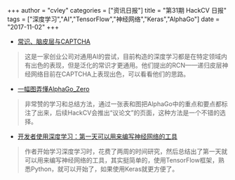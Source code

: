 +++
author = "cvley"
categories = ["资讯日报"]
title = "第31期 HackCV 日报"
tags = ["深度学习","AI","TensorFlow","神经网络","Keras","AlphaGo"]
date = "2017-11-02"
+++

- [常识、脑皮层与CAPTCHA](https://www.vicarious.com/2017/10/26/common-sense-cortex-and-captcha/?from=hackcv&hmsr=hackcv.com&utm_medium=hackcv.com&utm_source=hackcv.com)

> 这是一家创业公司对通用AI的尝试，目前构造的深度学习都是在特定领域内有出色的表现，但是泛化的常识才更通用。他们提出的RCN——递归皮层神经网络目前在CAPTCHA上表现出色，可以看看他们的思路。

- [一幅图弄懂AlphaGo_Zero](https://medium.com/applied-data-science/alphago-zero-explained-in-one-diagram-365f5abf67e0?from=hackcv&hmsr=hackcv.com&utm_medium=hackcv.com&utm_source=hackcv.com)

> 非常赞的学习和总结方法，通过一张表和图把AlphaGo中的重点和要点都标注了出来，后续HackCV会推出“议论文”的页面，这种方法是一个不错的选择。

- [开发者使用深度学习：第一天可以用来编写神经网络的工具](https://medium.freecodecamp.org/deep-learning-for-developers-tools-you-can-use-to-code-neural-networks-on-day-1-34c4435ae6b?from=hackcv&hmsr=hackcv.com&utm_medium=hackcv.com&utm_source=hackcv.com)

> 作者开始学习深度学习时，花费了两周的时间研究，然后总结出了第一天就可以用来编写神经网络的工具，其实挺简单的，使用TensorFlow框架，熟悉Python，就可以开始了，如果使用Keras就更方便了。

